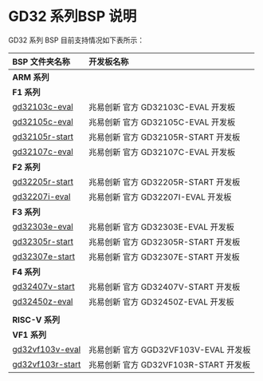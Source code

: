 
# GD32 系列BSP 说明

GD32 系列 BSP 目前支持情况如下表所示：

| **BSP 文件夹名称**       | **开发板名称**                 |
|:------------------------- |:-------------------------- |
| **ARM 系列** |  |
| **F1 系列** |  |
| [gd32103c-eval](arm/gd32103c-eval) | 兆易创新 官方 GD32103C-EVAL 开发板 |
| [gd32105c-eval](arm/gd32105c-eval) | 兆易创新 官方 GD32105C-EVAL 开发板 |
| [gd32105r-start](arm/gd32105r-start) | 兆易创新 官方 GD32105R-START 开发板 |
| [gd32107c-eval](arm/gd32107c-eval) | 兆易创新 官方 GD32107C-EVAL 开发板 |
| **F2 系列** |  |
| [gd32205r-start](arm/gd32205r-start) | 兆易创新 官方 GD32205R-START 开发板 |
| [gd32207i-eval](arm/gd32207i-eval) | 兆易创新 官方 GD32207I-EVAL 开发板 |
| **F3 系列** |  |
| [gd32303e-eval](arm/gd32303e-eval) | 兆易创新 官方 GD32303E-EVAL 开发板 |
| [gd32305r-start](arm/gd32305r-start) | 兆易创新 官方 GD32305R-START 开发板 |
| [gd32307e-start](arm/gd32307e-start) | 兆易创新 官方 GD32307E-START 开发板 |
| **F4 系列** |  |
| [gd32407v-start](arm/gd32407v-start) | 兆易创新 官方 GD32407V-START 开发板 |
| [gd32450z-eval](arm/gd32450z-eval) | 兆易创新 官方 GD32450Z-EVAL 开发板 |
|  |  |
| **RISC-V 系列** |  |
| **VF1 系列** |  |
| [gd32vf103v-eval](risc-v/gd32vf103v-eval) | 兆易创新 官方 GGD32VF103V-EVAL 开发板 |
| [gd32vf103r-start](risc-v/gd32vf103r-start) | 兆易创新 官方 GD32VF103R-START 开发板 |

